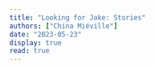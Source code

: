 ```yaml
---
title: "Looking for Jake: Stories"
authors: ["China Miéville"]
date: "2023-05-23"
display: true
read: true
---
```


